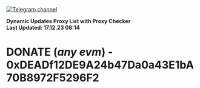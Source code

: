 [![Telegram channel](https://img.shields.io/endpoint?url=https://runkit.io/damiankrawczyk/telegram-badge/branches/master?url=https://t.me/n4z4v0d)](https://t.me/n4z4v0d) 

**Dynamic Updates Proxy List with Proxy Checker**  
**Last Updated: 17.12.23 08:14**

# DONATE (_any evm_) - 0xDEADf12DE9A24b47Da0a43E1bA70B8972F5296F2
